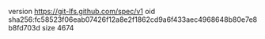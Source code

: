 version https://git-lfs.github.com/spec/v1
oid sha256:fc58523f06eab07426f12a8e2f1862cd9a6f433aec4968648b80e7e8b8fd703d
size 4674
